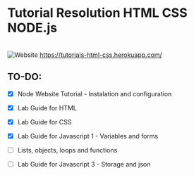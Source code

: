 # Tutorial Resolution HTML CSS NODE.js
<br> ![Website](https://img.shields.io/website?down_color=red&down_message=offline&up_color=green&up_message=online&url=https%3A%2F%2Ftutoriais-html-css.herokuapp.com%2F)            https://tutoriais-html-css.herokuapp.com/
## TO-DO:
- [x] Node Website Tutorial - Instalation and configuration
- [x] Lab Guide for HTML
- [x] Lab Guide for CSS
- [x] Lab Guide for Javascript 1 - Variables and forms
- [ ] Lists, objects, loops and functions
- [ ] Lab Guide for Javascript 3 - Storage and json

